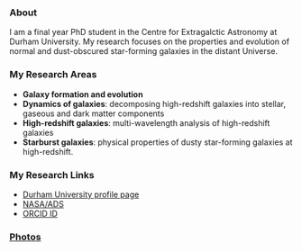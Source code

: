 ### About

I am a final year PhD student in the Centre for Extragalctic Astronomy at Durham University. My research focuses on the properties and evolution of normal and dust-obscured star-forming galaxies in the distant Universe. 

### My Research Areas

- **Galaxy formation and evolution**
- **Dynamics of galaxies**: decomposing high-redshift galaxies into stellar, gaseous and dark matter components
- **High-redshift galaxies**: multi-wavelength analysis of high-redshift galaxies
- **Starburst galaxies**: physical properties of dusty star-forming galaxies at high-redshift.

### My Research Links

- [Durham University profile page](https://www.dur.ac.uk/research/directory/staff/?mode=staff&id=16428)
- [NASA/ADS](https://ui.adsabs.harvard.edu/search/q=%20author%3A%22dudzeviciute%22&sort=date%20desc%2C%20bibcode%20desc&p_=0)
- [ORCID ID](https://orcid.org/0000-0003-4748-0681)

### [Photos](index2.md)
